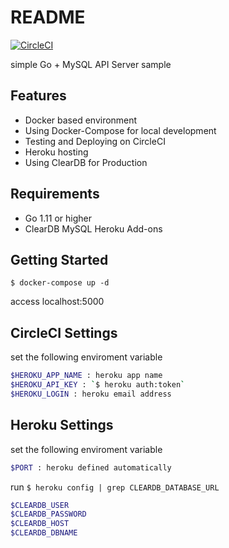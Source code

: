 # README

[![CircleCI](https://circleci.com/gh/pokuwagata/go-first-webapp/tree/master.svg?style=svg)](https://circleci.com/gh/pokuwagata/go-first-webapp/tree/master)

simple Go + MySQL API Server sample

## Features

- Docker based environment
- Using Docker-Compose for local development
- Testing and Deploying on CircleCI
- Heroku hosting
- Using ClearDB for Production

## Requirements

- Go 1.11 or higher
- ClearDB MySQL Heroku Add-ons

## Getting Started

`$ docker-compose up -d`

access localhost:5000

## CircleCI Settings

set the following enviroment variable

```bash
$HEROKU_APP_NAME : heroku app name
$HEROKU_API_KEY : `$ heroku auth:token`
$HEROKU_LOGIN : heroku email address
```

## Heroku Settings

set the following enviroment variable

```bash
$PORT : heroku defined automatically
```

run `$ heroku config | grep CLEARDB_DATABASE_URL`

```bash
$CLEARDB_USER
$CLEARDB_PASSWORD
$CLEARDB_HOST
$CLEARDB_DBNAME
```
